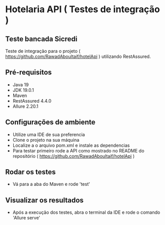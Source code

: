 # Hotelaria API ( Testes de integração )

## Teste bancada Sicredi
Teste de integração para o projeto ( https://github.com/RawadAboultaif/hotelApi ) utilizando RestAssured.

## Pré-requisitos

- Java 19
- JDK 19.0.1
- Maven
- RestAssured 4.4.0
- Allure 2.20.1

## Configurações de ambiente

- Utilize uma IDE de sua preferencia
- Clone o projeto na sua máquina
- Localize a o arquivo pom.xml e instale as dependencias
- Para testar primeiro rode a API como mostrado no README do repositório ( https://github.com/RawadAboultaif/hotelApi )

## Rodar os testes
- Vá para a aba do Maven e rode 'test'

## Visualizar os resultados

- Após a execução dos testes, abra o terminal da IDE e rode o comando 'Allure serve'



